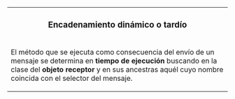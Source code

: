<table id="card">
    <tr>
        <td align="center">
            <h3>Encadenamiento dinámico o tardío</h3>
        </td>
    </tr>
    <tr>
        <td>
            <p>El método que se ejecuta como consecuencia del envío de un mensaje se determina en <b>tiempo de ejecución</b> buscando en la clase del <b>objeto receptor</b> y en sus ancestras aquél cuyo nombre coincida con el selector del mensaje.</p>
        </td>
    </tr>
</table>

